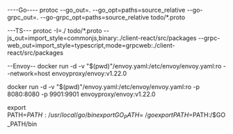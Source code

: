 ----Go----
protoc --go_out=. --go_opt=paths=source_relative --go-grpc_out=. --go-grpc_opt=paths=source_relative todo/\*.proto

---TS---
protoc -I=./ todo/\*.proto --js_out=import_style=commonjs,binary:./client-react/src/packages --grpc-web_out=import_style=typescript,mode=grpcweb:./client-react/src/packages

--Envoy--
docker run -d -v "$(pwd)"/envoy.yaml:/etc/envoy/envoy.yaml:ro --network=host envoyproxy/envoy:v1.22.0

docker run -d -v "$(pwd)"/envoy.yaml:/etc/envoy/envoy.yaml:ro -p 8080:8080 -p 9901:9901 envoyproxy/envoy:v1.22.0

export PATH=$PATH:/usr/local/go/bin
export GO_PATH=~/go
export PATH=$PATH:/$GO_PATH/bin
